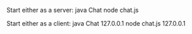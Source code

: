Start either as a server:
java Chat
node chat.js

Start either as a client:
java Chat 127.0.0.1
node chat.js 127.0.0.1